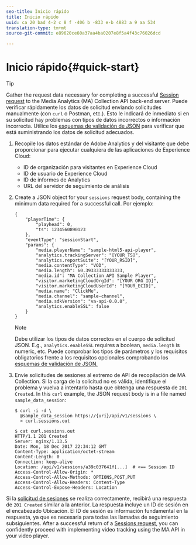 ```yaml
---
seo-title: Inicio rápido
title: Inicio rápido
uuid: ca 20 bad 4-2 c 8 f -406 b -833 e-b 4883 a 9 aa 534
translation-type: tm+mt
source-git-commit: e89620ce60a37aa4ba0207e8f5a4f43c76026dcd

---
```



# Inicio rápido{#quick-start}

>[!TIP]
>
>Gather the request data necessary for completing a successful [Session request](/help/media-collection-api/mc-api-ref/mc-api-sessions-req.md) to the Media Analytics (MA) Collection API back-end server. Puede verificar rápidamente los datos de solicitud enviando solicitudes manualmente (con `curl` o Postman, etc.). Esto le indicará de inmediato si en su solicitud hay problemas con tipos de datos incorrectos o información incorrecta. Utilice los [esquemas de validación de JSON](/help/media-collection-api/mc-api-ref/mc-api-json-validation.md) para verificar que está suministrando los datos de solicitud adecuados.

1. Recopile los datos estándar de Adobe Analytics y del visitante que debe proporcionar para ejecutar cualquiera de las aplicaciones de Experience Cloud:

   * ID de organización para visitantes en Experience Cloud
   * ID de usuario de Experience Cloud
   * ID de informes de Analytics
   * URL del servidor de seguimiento de análisis

1. Create a JSON object for your `sessions` request body, containing the minimum data required for a successful call. Por ejemplo:

   ```
   { 
       "playerTime": { 
           "playhead": 0, 
           "ts": 1234560890123 
       }, 
       "eventType": "sessionStart", 
       "params": { 
           "media.playerName": "sample-html5-api-player", 
           "analytics.trackingServer": "[YOUR_TS]", 
           "analytics.reportSuite": "[YOUR_RSID]", 
           "media.contentType": "VOD", 
           "media.length": 60.39333333333333, 
           "media.id": "MA Collection API Sample Player", 
           "visitor.marketingCloudOrgId": "[YOUR_ORG_ID]", 
           "visitor.marketingCloudUserId": "[YOUR_ECID]",
           "media.name": "ClickMe", 
           "media.channel": "sample-channel", 
           "media.sdkVersion": "va-api-0.0.0", 
           "analytics.enableSSL": false 
       } 
   }
   ```

   >[!NOTE]
   >
   >Debe utilizar los tipos de datos correctos en el cuerpo de solicitud JSON. E.g., `analytics.enableSSL` requires a boolean, `media.length` is numeric, etc. Puede comprobar los tipos de parámetros y los requisitos obligatorios frente a los requisitos opcionales comprobando los [esquemas de validación de JSON.](/help/media-collection-api/mc-api-impl/mc-api-validate-reqs.md)

1. Envíe solicitudes de sesiones al extremo de API de recopilación de MA Collection. Si la carga de la solicitud no es válida, identifique el problema y vuelva a intentarlo hasta que obtenga una respuesta de `201 Created`. In this `curl` example, the JSON request body is in a file named `sample_data_session`:

   ```
   $ curl -i -d \ 
     @sample_data_session https://{uri}/api/v1/sessions \ 
     > curl.sessions.out 
   
   $ cat curl.sessions.out 
   HTTP/1.1 201 Created 
   Server: nginx/1.13.5 
   Date: Mon, 18 Dec 2017 22:34:12 GMT 
   Content-Type: application/octet-stream 
   Content-Length: 0 
   Connection: keep-alive 
   Location: /api/v1/sessions/a39c037641f[...]  # <== Session ID  
   Access-Control-Allow-Origin: * 
   Access-Control-Allow-Methods: OPTIONS,POST,PUT 
   Access-Control-Allow-Headers: Content-Type 
   Access-Control-Expose-Headers: Location
   ```

Si la [solicitud de sesiones](/help/media-collection-api/mc-api-ref/mc-api-sessions-req.md) se realiza correctamente, recibirá una respuesta de `201 Created` similar a la anterior. La respuesta incluye un ID de sesión en el encabezado Ubicación. El ID de sesión es información fundamental en la respuesta, ya que es necesaria para todas las llamadas de seguimiento subsiguientes. After a successful return of a [Sessions request](/help/media-collection-api/mc-api-ref/mc-api-sessions-req.md), you can confidently proceed with implementing video tracking using the MA API in your video player.
